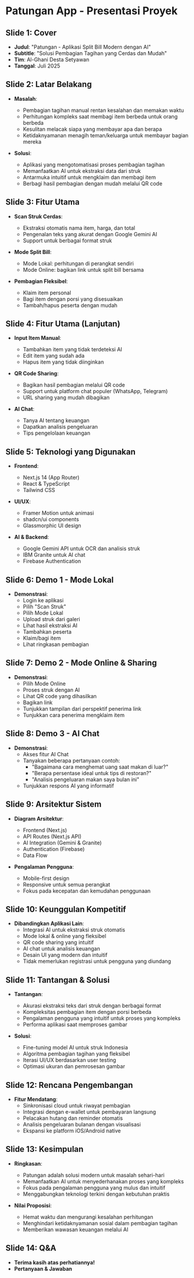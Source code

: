 # Patungan App - Presentasi Proyek

## Slide 1: Cover
- **Judul**: "Patungan - Aplikasi Split Bill Modern dengan AI"
- **Subtitle**: "Solusi Pembagian Tagihan yang Cerdas dan Mudah"
- **Tim**: Al-Ghani Desta Setyawan
- **Tanggal**: Juli 2025

## Slide 2: Latar Belakang
- **Masalah**:
  - Pembagian tagihan manual rentan kesalahan dan memakan waktu
  - Perhitungan kompleks saat membagi item berbeda untuk orang berbeda
  - Kesulitan melacak siapa yang membayar apa dan berapa
  - Ketidaknyamanan menagih teman/keluarga untuk membayar bagian mereka

- **Solusi**:
  - Aplikasi yang mengotomatisasi proses pembagian tagihan
  - Memanfaatkan AI untuk ekstraksi data dari struk
  - Antarmuka intuitif untuk mengklaim dan membagi item
  - Berbagi hasil pembagian dengan mudah melalui QR code

## Slide 3: Fitur Utama
- **Scan Struk Cerdas**:
  - Ekstraksi otomatis nama item, harga, dan total
  - Pengenalan teks yang akurat dengan Google Gemini AI
  - Support untuk berbagai format struk

- **Mode Split Bill**:
  - Mode Lokal: perhitungan di perangkat sendiri
  - Mode Online: bagikan link untuk split bill bersama

- **Pembagian Fleksibel**:
  - Klaim item personal
  - Bagi item dengan porsi yang disesuaikan
  - Tambah/hapus peserta dengan mudah

## Slide 4: Fitur Utama (Lanjutan)
- **Input Item Manual**:
  - Tambahkan item yang tidak terdeteksi AI
  - Edit item yang sudah ada
  - Hapus item yang tidak diinginkan

- **QR Code Sharing**:
  - Bagikan hasil pembagian melalui QR code
  - Support untuk platform chat populer (WhatsApp, Telegram)
  - URL sharing yang mudah dibagikan

- **AI Chat**:
  - Tanya AI tentang keuangan
  - Dapatkan analisis pengeluaran
  - Tips pengelolaan keuangan

## Slide 5: Teknologi yang Digunakan
- **Frontend**:
  - Next.js 14 (App Router)
  - React & TypeScript
  - Tailwind CSS

- **UI/UX**:
  - Framer Motion untuk animasi
  - shadcn/ui components
  - Glassmorphic UI design

- **AI & Backend**:
  - Google Gemini API untuk OCR dan analisis struk
  - IBM Granite untuk AI chat
  - Firebase Authentication

## Slide 6: Demo 1 - Mode Lokal
- **Demonstrasi**:
  - Login ke aplikasi
  - Pilih "Scan Struk"
  - Pilih Mode Lokal
  - Upload struk dari galeri
  - Lihat hasil ekstraksi AI
  - Tambahkan peserta
  - Klaim/bagi item
  - Lihat ringkasan pembagian

## Slide 7: Demo 2 - Mode Online & Sharing
- **Demonstrasi**:
  - Pilih Mode Online
  - Proses struk dengan AI
  - Lihat QR code yang dihasilkan
  - Bagikan link
  - Tunjukkan tampilan dari perspektif penerima link
  - Tunjukkan cara penerima mengklaim item

## Slide 8: Demo 3 - AI Chat
- **Demonstrasi**:
  - Akses fitur AI Chat
  - Tanyakan beberapa pertanyaan contoh:
    - "Bagaimana cara menghemat uang saat makan di luar?"
    - "Berapa persentase ideal untuk tips di restoran?"
    - "Analisis pengeluaran makan saya bulan ini"
  - Tunjukkan respons AI yang informatif

## Slide 9: Arsitektur Sistem
- **Diagram Arsitektur**:
  - Frontend (Next.js)
  - API Routes (Next.js API)
  - AI Integration (Gemini & Granite)
  - Authentication (Firebase)
  - Data Flow

- **Pengalaman Pengguna**:
  - Mobile-first design
  - Responsive untuk semua perangkat
  - Fokus pada kecepatan dan kemudahan penggunaan

## Slide 10: Keunggulan Kompetitif
- **Dibandingkan Aplikasi Lain**:
  - Integrasi AI untuk ekstraksi struk otomatis
  - Mode lokal & online yang fleksibel
  - QR code sharing yang intuitif
  - AI chat untuk analisis keuangan
  - Desain UI yang modern dan intuitif
  - Tidak memerlukan registrasi untuk pengguna yang diundang

## Slide 11: Tantangan & Solusi
- **Tantangan**:
  - Akurasi ekstraksi teks dari struk dengan berbagai format
  - Kompleksitas pembagian item dengan porsi berbeda
  - Pengalaman pengguna yang intuitif untuk proses yang kompleks
  - Performa aplikasi saat memproses gambar

- **Solusi**:
  - Fine-tuning model AI untuk struk Indonesia
  - Algoritma pembagian tagihan yang fleksibel
  - Iterasi UI/UX berdasarkan user testing
  - Optimasi ukuran dan pemrosesan gambar

## Slide 12: Rencana Pengembangan
- **Fitur Mendatang**:
  - Sinkronisasi cloud untuk riwayat pembagian
  - Integrasi dengan e-wallet untuk pembayaran langsung
  - Pelacakan hutang dan reminder otomatis
  - Analisis pengeluaran bulanan dengan visualisasi
  - Ekspansi ke platform iOS/Android native

## Slide 13: Kesimpulan
- **Ringkasan**:
  - Patungan adalah solusi modern untuk masalah sehari-hari
  - Memanfaatkan AI untuk menyederhanakan proses yang kompleks
  - Fokus pada pengalaman pengguna yang mulus dan intuitif
  - Menggabungkan teknologi terkini dengan kebutuhan praktis

- **Nilai Proposisi**:
  - Hemat waktu dan mengurangi kesalahan perhitungan
  - Menghindari ketidaknyamanan sosial dalam pembagian tagihan
  - Memberikan wawasan keuangan melalui AI

## Slide 14: Q&A
- **Terima kasih atas perhatiannya!**
- **Pertanyaan & Jawaban**
